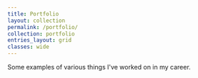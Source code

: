 ```yaml
---
title: Portfolio
layout: collection
permalink: /portfolio/
collection: portfolio
entries_layout: grid
classes: wide
---
```


Some examples of various things I've worked on in my career.

